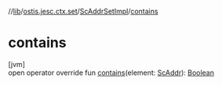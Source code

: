 //[lib](../../../index.md)/[ostis.jesc.ctx.set](../index.md)/[ScAddrSetImpl](index.md)/[contains](contains.md)

# contains

[jvm]\
open operator override fun [contains](contains.md)(element: [ScAddr](../../ostis.jesc.client.model.addr/-sc-addr/index.md)): [Boolean](https://kotlinlang.org/api/latest/jvm/stdlib/kotlin/-boolean/index.html)
